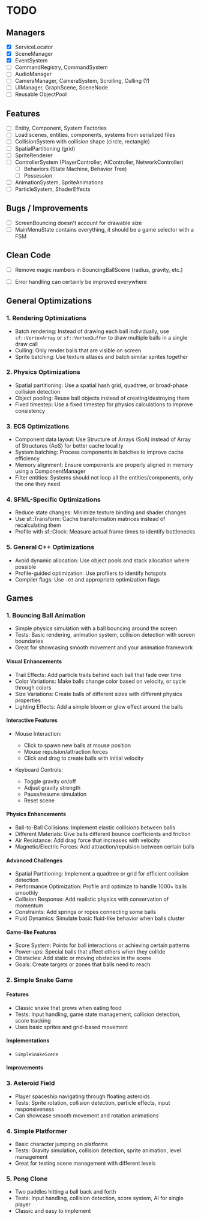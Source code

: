 # TODO

## Managers

- [x] ServiceLocator
- [x] SceneManager
- [x] EventSystem
- [ ] CommandRegistry, CommandSystem
- [ ] AudioManager
- [ ] CameraManager, CameraSystem, Scrolling, Culling (?)
- [ ] UIManager, GraphScene, SceneNode
- [ ] Reusable ObjectPool

## Features

- [ ] Entity, Component, System Factories
- [ ] Load scenes, entities, components, systems from serialized files
- [ ] CollisionSystem with collision shape (circle, rectangle)
- [ ] SpatialPartitioning (grid)
- [ ] SpriteRenderer
- [ ] ControllerSystem (PlayerController, AIController, NetworkController)
  - [ ] Behaviors (State Machine, Behavior Tree)
  - [ ] Possession
- [ ] AnimationSystem, SpriteAnimations
- [ ] ParticleSystem, ShaderEffects

## Bugs / Improvements

- [ ] ScreenBouncing doesn't account for drawable size
- [ ] MainMenuState contains everything, it should be a game selector with a FSM

## Clean Code

- [ ] Remove magic numbers in BouncingBallScene (radius, gravity, etc.)
- [ ] Error handling can certainly be improved everywhere


## General Optimizations

### 1. Rendering Optimizations

- Batch rendering: Instead of drawing each ball individually, use `sf::VertexArray` or `sf::VertexBuffer` to draw
  multiple balls in a single draw call
- Culling: Only render balls that are visible on screen
- Sprite batching: Use texture atlases and batch similar sprites together

### 2. Physics Optimizations

- Spatial partitioning: Use a spatial hash grid, quadtree, or broad-phase collision detection
- Object pooling: Reuse ball objects instead of creating/destroying them
- Fixed timestep: Use a fixed timestep for physics calculations to improve consistency

### 3. ECS Optimizations

- Component data layout: Use Structure of Arrays (SoA) instead of Array of Structures (AoS) for better cache
  locality
- System batching: Process components in batches to improve cache efficiency
- Memory alignment: Ensure components are properly aligned in memory using a ComponentManager
- Filter entities: Systems should not loop all the entities/components, only the one they need

### 4. SFML-Specific Optimizations

- Reduce state changes: Minimize texture binding and shader changes
- Use sf::Transform: Cache transformation matrices instead of recalculating them
- Profile with sf::Clock: Measure actual frame times to identify bottlenecks

### 5. General C++ Optimizations

- Avoid dynamic allocation: Use object pools and stack allocation where possible
- Profile-guided optimization: Use profilers to identify hotspots
- Compiler flags: Use `-O3` and appropriate optimization flags

## Games

### 1. Bouncing Ball Animation

- Simple physics simulation with a ball bouncing around the screen
- Tests: Basic rendering, animation system, collision detection with screen boundaries
- Great for showcasing smooth movement and your animation framework

#### Visual Enhancements
- Trail Effects: Add particle trails behind each ball that fade over time
- Color Variations: Make balls change color based on velocity, or cycle through colors
- Size Variations: Create balls of different sizes with different physics properties
- Lighting Effects: Add a simple bloom or glow effect around the balls

#### Interactive Features
- Mouse Interaction:
    - Click to spawn new balls at mouse position
    - Mouse repulsion/attraction forces
    - Click and drag to create balls with initial velocity

- Keyboard Controls:
    - Toggle gravity on/off
    - Adjust gravity strength
    - Pause/resume simulation
    - Reset scene

#### Physics Enhancements
- Ball-to-Ball Collisions: Implement elastic collisions between balls
- Different Materials: Give balls different bounce coefficients and friction
- Air Resistance: Add drag force that increases with velocity
- Magnetic/Electric Forces: Add attraction/repulsion between certain balls

#### Advanced Challenges
- Spatial Partitioning: Implement a quadtree or grid for efficient collision detection
- Performance Optimization: Profile and optimize to handle 1000+ balls smoothly
- Collision Response: Add realistic physics with conservation of momentum
- Constraints: Add springs or ropes connecting some balls
- Fluid Dynamics: Simulate basic fluid-like behavior when balls cluster

#### Game-like Features
- Score System: Points for ball interactions or achieving certain patterns
- Power-ups: Special balls that affect others when they collide
- Obstacles: Add static or moving obstacles in the scene
- Goals: Create targets or zones that balls need to reach


### 2. Simple Snake Game

#### Features

- Classic snake that grows when eating food
- Tests: Input handling, game state management, collision detection, score tracking
- Uses basic sprites and grid-based movement

#### Implementations

- `SimpleSnakeScene`

#### Improvements

### 3. Asteroid Field

- Player spaceship navigating through floating asteroids
- Tests: Sprite rotation, collision detection, particle effects, input responsiveness
- Can showcase smooth movement and rotation animations

### 4. Simple Platformer

- Basic character jumping on platforms
- Tests: Gravity simulation, collision detection, sprite animation, level management
- Great for testing scene management with different levels

### 5. Pong Clone

- Two paddles hitting a ball back and forth
- Tests: Input handling, collision detection, score system, AI for single player
- Classic and easy to implement
